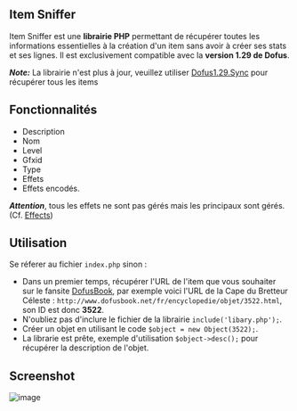 ## Item Sniffer
Item Sniffer est une **librairie PHP** permettant de récupérer toutes les informations essentielles à la création d'un item sans avoir à créer ses stats et ses lignes.
Il est exclusivement compatible avec la **version 1.29 de Dofus**.


***Note:*** La librairie n'est plus à jour, veuillez utiliser [Dofus1.29.Sync](https://github.com/Synthx/Dofus1.29.Sync) pour récupérer tous les items

## Fonctionnalités
- Description
- Nom
- Level
- Gfxid
- Type
- Effets
- Effets encodés.

***Attention***, tous les effets ne sont pas gérés mais les principaux sont gérés.(Cf. [Effects](https://github.com/Synthx/Item-Sniffer/blob/master/Effects.md))

## Utilisation
Se réferer au fichier `index.php` sinon :
- Dans un premier temps, récupérer l'URL de l'item que vous souhaiter sur le fansite [DofusBook](http://www.dofusbook.net/fr/encyclopedie/fiche/equipements.html), par exemple voici l'URL de la Cape du Bretteur Céleste : `http://www.dofusbook.net/fr/encyclopedie/objet/3522.html`, son ID est donc **3522**.
- N'oubliez pas d'inclure le fichier de la librairie `include('libary.php');`.
- Créer un objet en utilisant le code `$object = new Object(3522);`.
- La librarie est prête, exemple d'utilisation `$object->desc();` pour récupérer la description de l'objet.

## Screenshot
![image](http://image.noelshack.com/fichiers/2015/41/1444582326-screen.jpg)
